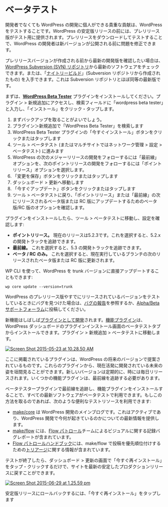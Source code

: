 <!--
# Beta Testing
-->

# ベータテスト

<!--
A valuable contribution an individual can make to WordPress development is to test WordPress, even if you are not a developer. Before every stable release of WordPress, pre-release versions are made available for testing. You can download the pre-releases and test them, so that the WordPress developers can fix problems before the new version is made available to the public.
-->

開発者でなくても WordPress の開発に個人ができる貴重な貢献は、WordPress をテストすることです。WordPress の安定版リリースの前には、プレリリース版がテスト用に提供されます。プレリリースをダウンロードしてテストすることで、WordPress の開発者は新バージョンが公開される前に問題を修正できます。

<!--
If you want to be on the bleeding edge of development, even before pre-release versions are put together, you can also check out the latest software from the [WordPress Subversion (SVN) repository](https://make.wordpress.org/core/handbook/tutorials/installing-wordpress-locally/from-svn/). Or, you can get the “[nightly build](https://wordpress.org/nightly-builds/wordpress-latest.zip)” (which is created from the Subversion repository) — almost as up-to-date as the instantaneous Subversion repository.
-->

プレリリースバージョンが作成される前から最新の開発版を確認したい場合は、[WordPress Subversion (SVN) リポジトリ](https://make.wordpress.org/core/handbook/tutorials/installing-wordpress-locally/from-svn/)から最新のソフトウェアをチェックできます。または、「[ナイトリービルド](https://wordpress.org/nightly-builds/wordpress-latest.zip)」(Subversion リポジトリから作成されたもの) を入手できます。これは Subversion リポジトリとほぼ同等の最新版です。

<!--
To get started, install the [**WordPress Beta Tester**](https://wordpress.org/extend/plugins/wordpress-beta-tester/) plugin. Visit Plugins > Add New, type “wordpress beta tester” in the search field, and then click/tap “Install Now”.
-->

まずは、[**WordPress Beta Tester**](https://wordpress.org/extend/plugins/wordpress-beta-tester/) プラグインをインストールしてください。プラグイン > 新規追加にアクセスし、検索フィールドに「wordpress beta tester」と入力し、「インストール」をクリック・タップします。

<!--
1.  Backing up first is sensible.
2.  Go to Plugins > Add New and search for “WordPress Beta Tester”
3.  Click or tap the “Install Now” button for the WordPress Beta Tester plugin
4.  Go to Tools > Beta Testing (or Network Admin > Settings > Beta Testing on multisite)
5.  Select the  “Bleeding edge nightlies” option to follow development for the next major release of WordPress, or “Point release nightlies” to follow development of the next point release.
6.  Click or tap the “Save Changes” button
7.  Go to Dashboard > Updates
8.  Click or tap the “Update Now” button
9.  Return to Tools > Beta Testing to see options for Beta/RC to update to the next released beta or RC of the “Point release” or “Bleeding edge”.
-->

1.  まずバックアップを取ることがよいでしょう。
2.  プラグイン＞新規追加で「WordPress Beta Tester」を検索します
3.  WordPress Beta Tester プラグインの「今すぐインストール」ボタンをクリックまたはタップします
4.  ツール > ベータテスト (またはマルチサイトではネットワーク管理 > 設定 > ベータテスト) に進みます
5.  WordPress の次のメジャーリリースの開発をフォローするには「最前線」オプションを、次のポイントリリースの開発をフォローするには「ポイントリリース」オプションを選択します。
6.  「変更を保存」ボタンをクリックまたはタップします
7.  ダッシュボード > 更新へ移動します
8.  「今すぐアップデート」ボタンをクリックまたはタップします
9.  ツール > ベータテストに戻り、「ポイントリリース」または「最前線」の次にリリースされるベータ版または RC 版にアップデートするためのベータ版/RC 版のオプションを確認します。

<!--
Once the plugin is installed, navigate to Tools > Beta Testing and review the settings:
-->

プラグインをインストールしたら、ツール > ベータテストに移動し、設定を確認します:

<!--
*   **Point release nightlies.** The current release is 5.2.3. Selecting this will put you on the track for 5.2.x development.
*   **Bleeding edge nightlies.** Selecting this will put you on the track for 5.3 development.
*   **Beta/RC.** Selecting this will update to the next released beta or RC on whichever branch you are currently running.
-->

*   **ポイントリリース。** 現在のリリースは5.2.3です。これを選択すると、5.2.x の開発トラックを追跡できます。
*   **最前線。** これを選択すると、5.3 の開発トラックを追跡できます。
*   **ベータ / RC のみ。** これを選択すると、現在実行しているブランチの次のリリースされたベータ版または RC 版に更新されます。

<!--
You can also use WP CLI to directly update your WordPress to trunk version by doing:
-->

WP CLI を使って、WordPress を trunk バージョンに直接アップデートすることもできます:

```
wp core update --version=trunk
```

<!--
If you find bugs while testing pre-release or already-released versions of WordPress, see [Reporting Bugs](https://make.wordpress.org/core/handbook/reporting-bugs/ "Reporting Bugs") or post in the [Alpha/Beta support forum](https://wordpress.org/support/forum/alphabeta).
-->

WordPress のプレリリース版やすでにリリースされているバージョンをテストしているときにバグを見つけた場合は、[バグの報告](https://make.wordpress.org/core/handbook/reporting-bugs/)を参照するか、[Alpha/Beta サポートフォーラム](https://wordpress.org/support/forum/alphabeta)に投稿してください。

<!--
New features are often [developed as plugins](https://make.wordpress.org/core/features-as-plugins/). [Feature plugins](https://wordpress.org/plugins/browse/beta/) can be installed from the beta testing tab on the plugin install screen of your WordPress dashboard. Navigate to Plugins > Add New > Beta Testing.
-->

新機能はしばしば[プラグインとして開発](https://make.wordpress.org/core/features-as-plugins/)されます。[機能プラグイン](https://wordpress.org/plugins/browse/beta/)は、WordPress ダッシュボードのプラグインインストール画面のベータテストタブからインストールできます。プラグイン > 新規追加 > ベータテストに移動します。

[![Screen Shot 2015-05-23 at 10.28.50 AM](https://make.wordpress.org/core/files/2011/12/Screen-Shot-2015-05-23-at-10.28.50-AM-300x209.png)](https://make.wordpress.org/core/files/2011/12/Screen-Shot-2015-05-23-at-10.28.50-AM.png)

<!--
The plugins listed here are proposed for future versions of WordPress. They are glimpses of the future that are under active development. New versions are released regularly, sometimes daily. Some feature plugins require that you follow bleeding edge nightlies.
-->

ここに掲載されているプラグインは、WordPress の将来のバージョンで提案されているものです。これらのプラグインから、現在活発に開発されている未来の姿を垣間見ることができます。新しいバージョンは定期的に、時には毎日リリースされます。いくつかの機能プラグインは、最前線を追跡する必要があります。

<!--
Tracking bleeding edge nightlies with the beta tester plugin and installing feature plugins will make all of the latest software available for beta testing. If you go this route, here are some useful testing resources (and thank you very much):
-->

ベータテスタープラグインで最前線を追跡し、機能プラグインをインストールすることで、すべての最新ソフトウェアがベータテストで利用できます。もしこの方法を取るのであれば、次のような便利なテストリソースを利用できます:

<!--
*   [make/core](https://make.wordpress.org/core/) is the main WordPress development blog.  It is active and will keep you up-to-date on what’s happening right now in WordPress development.
*   [make/flow](https://make.wordpress.org/flow/) contains visual records and visual bug reports from the [Flow Patrol](https://make.wordpress.org/flow/handbook/) team.
*   The [Flow Patrol handbook](https://make.wordpress.org/flow/handbook/) includes information on [triage](https://make.wordpress.org/flow/handbook/triage/) if you want to get into triaging posts on make/flow.
-->

*   [make/core](https://make.wordpress.org/core/) は WordPress 開発のメインブログです。これはアクティブであり、WordPress 開発で今何が起きているのかについての最新情報を提供します。
*   [make/flow](https://make.wordpress.org/flow/) には、[Flow パトロール](https://make.wordpress.org/flow/handbook/)チームによるビジュアルに関する記録バグレポートが含まれています。
*   [Flow パトロールハンドブック](https://make.wordpress.org/flow/handbook/)には、make/flow で投稿を優先順位付けするための[トリアージ](https://make.wordpress.org/flow/handbook/triage/)に関する情報が含まれています。

<!--
When done testing, rolling your site back to the latest stable production release can be done with a tap/click of “Re-install Now ” on the Dashboard > Updates screen.
-->

テストが終了したら、ダッシュボード > 更新の画面で「今すぐ再インストール」をタップ・クリックするだけで、サイトを最新の安定したプロダクションリリースに戻すことができます。

[![Screen Shot 2015-06-29 at 1.25.59 pm](https://make.wordpress.org/core/files/2011/12/Screen-Shot-2015-06-29-at-1.25.59-pm-300x111.png)](https://make.wordpress.org/core/files/2011/12/Screen-Shot-2015-06-29-at-1.25.59-pm.png)

安定版リリースにロールバックするには、「今すぐ再インストール」をタップします
